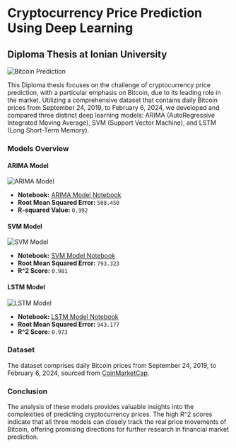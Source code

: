 # Cryptocurrency Price Prediction Using Deep Learning
## Diploma Thesis at Ionian University

![Bitcoin Prediction](URL_TO_YOUR_IMAGE)

This Diploma thesis focuses on the challenge of cryptocurrency price prediction, with a particular emphasis on Bitcoin, due to its leading role in the market. Utilizing a comprehensive dataset that contains daily Bitcoin prices from September 24, 2019, to February 6, 2024, we developed and compared three distinct deep learning models: ARIMA (AutoRegressive Integrated Moving Average), SVM (Support Vector Machine), and LSTM (Long Short-Term Memory).

### Models Overview

#### ARIMA Model
![ARIMA Model](https://github.com/iliastzanis/DiplomaThesis-IonianUniversity/blob/main/images/arimax.jpg)

- **Notebook:** [ARIMA Model Notebook](https://github.com/iliastzanis/DiplomaThesis-IonianUniversity/blob/main/models/arimaX.ipynb)
- **Root Mean Squared Error:** `508.450`
- **R-squared Value:** `0.992`

#### SVM Model
![SVM Model](https://github.com/iliastzanis/DiplomaThesis-IonianUniversity/blob/main/images/svm.jpg)

- **Notebook:** [SVM Model Notebook](https://github.com/iliastzanis/DiplomaThesis-IonianUniversity/blob/main/models/svm.ipynb)
- **Root Mean Squared Error:** `793.323`
- **R^2 Score:** `0.981`

#### LSTM Model
![LSTM Model](https://github.com/iliastzanis/DiplomaThesis-IonianUniversity/blob/main/images/lstm.jpg)

- **Notebook:** [LSTM Model Notebook](https://github.com/iliastzanis/DiplomaThesis-IonianUniversity/blob/main/models/lstm.ipynb)
- **Root Mean Squared Error:** `943.177`
- **R^2 Score:** `0.973`

### Dataset
The dataset comprises daily Bitcoin prices from September 24, 2019, to February 6, 2024, sourced from [CoinMarketCap](https://coinmarketcap.com/).

### Conclusion
The analysis of these models provides valuable insights into the complexities of predicting cryptocurrency prices. The high R^2 scores indicate that all three models can closely track the real price movements of Bitcoin, offering promising directions for further research in financial market prediction.

